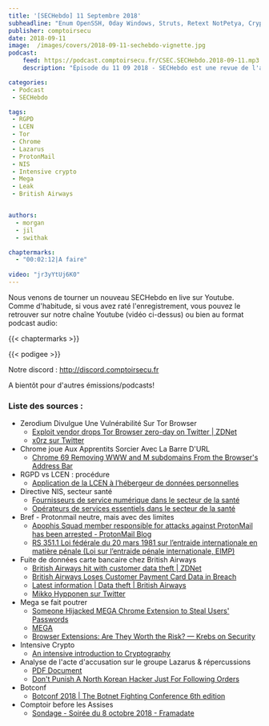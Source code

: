 ```yaml
---
title: '[SECHebdo] 11 Septembre 2018'
subheadline: "Enum OpenSSH, 0day Windows, Struts, Retext NotPetya, Crypto Tink, PHP Packagist, AppStore RGPD, Google Mastercard, etc."
publisher: comptoirsecu
date: 2018-09-11
image:  /images/covers/2018-09-11-sechebdo-vignette.jpg
podcast:
    feed: https://podcast.comptoirsecu.fr/CSEC.SECHebdo.2018-09-11.mp3
    description: "Épisode du 11 09 2018 - SECHebdo est une revue de l'actualité cybersécurité réalisée en live sur Youtube, généralement le mardi soir."

categories:
 - Podcast
 - SECHebdo

tags:
 - RGPD
 - LCEN
 - Tor 
 - Chrome
 - Lazarus
 - ProtonMail
 - NIS
 - Intensive crypto
 - Mega
 - Leak
 - British Airways


authors:
  - morgan
  - jil
  - swithak

chaptermarks:
  - "00:02:12|A faire"
  
video: "jr3yYtUj6K0"
---
```


Nous venons de tourner un nouveau SECHebdo en live sur Youtube. Comme d'habitude, si vous avez raté l'enregistrement, vous pouvez le retrouver sur notre chaîne Youtube (vidéo ci-dessus) ou bien au format podcast audio:

{{< chaptermarks >}}

{{< podigee >}}

Notre discord : <http://discord.comptoirsecu.fr>

A bientôt pour d'autres émissions/podcasts!

### Liste des sources :

*  Zerodium Divulgue Une Vulnérabilité Sur Tor Browser
	* [Exploit vendor drops Tor Browser zero-day on Twitter | ZDNet](https://www.zdnet.com/article/exploit-vendor-drops-tor-browser-zero-day-on-twitter/)
	* [x0rz sur Twitter](https://twitter.com/x0rz/status/1039154133310361600)
*  Chrome joue Aux Apprentits Sorcier Avec La Barre D'URL
	* [Chrome 69 Removing WWW and M subdomains From the Browser's Address Bar](https://www.bleepingcomputer.com/news/google/chrome-69-removing-www-and-m-subdomains-from-the-browsers-address-bar/)
*  RGPD vs LCEN : procédure
	* [Application de la LCEN à l’hébergeur de données personnelles](https://www.alain-bensoussan.com/avocats/application-lcen-hebergeur-donnees-personnelles/2018/09/11/)
*  Directive NIS, secteur santé
	* [Fournisseurs de service numérique dans le secteur de la santé](https://www.alain-bensoussan.com/avocats/fournisseurs-de-service-numerique-sante/2018/09/10/)
	* [Opérateurs de services essentiels dans le secteur de la santé](https://www.alain-bensoussan.com/avocats/operateurs-de-services-essentiels-dans-le-secteur-de-la-sante/2018/09/06/)
*  Bref - Protonmail neutre, mais avec des limites
	* [Apophis Squad member responsible for attacks against ProtonMail has been arrested - ProtonMail Blog](https://protonmail.com/blog/apophis-squad-arrest/)
	* [RS 351.1 Loi fédérale du 20 mars 1981 sur l’entraide internationale en matière pénale (Loi sur l’entraide pénale internationale, EIMP)](https://www.admin.ch/opc/fr/classified-compilation/19810037/index.html)
*  Fuite de données carte bancaire chez British Airways 
	* [British Airways hit with customer data theft | ZDNet](https://www.zdnet.com/article/british-airways-hit-with-customer-data-theft/)
	* [British Airways Loses Customer Payment Card Data in Breach](https://www.bleepingcomputer.com/news/security/british-airways-loses-customer-payment-card-data-in-breach/)
	* [Latest information | Data theft | British Airways](https://www.britishairways.com/en-gb/information/incident/data-theft/latest-information)
	* [Mikko Hypponen sur Twitter](https://twitter.com/mikko/status/1039442774179889152?s=09)
* Mega se fait poutrer
	* [Someone Hijacked MEGA Chrome Extension to Steal Users' Passwords](https://thehackernews.com/2018/09/mega-file-upload-chrome-extension.html)
	* [MEGA](https://mega.nz/blog_47)
	* [Browser Extensions: Are They Worth the Risk? —  Krebs on Security](https://krebsonsecurity.com/2018/09/browser-extensions-are-they-worth-the-risk/)
*  Intensive Crypto
	* [An intensive introduction to Cryptography](https://intensecrypto.org/public/)
*  Analyse de l'acte d'accusation sur le groupe Lazarus & répercussions
	* [PDF Document](https://assets.documentcloud.org/documents/4834357/2018-09-06-PARK-COMPLAINT-UNSEALED.pdf)
	* [Don't Punish A North Korean Hacker Just For Following Orders](https://www.thedailybeast.com/dont-punish-a-north-korean-hacker-just-for-following-orders)
* Botconf
	* [Botconf 2018 | The Botnet Fighting Conference 6th edition](https://www.botconf.eu/)
* Comptoir before les Assises
	* [Sondage - Soirée du 8 octobre 2018 - Framadate](https://framadate.org/7nTqq1OOApqZlZpk)
